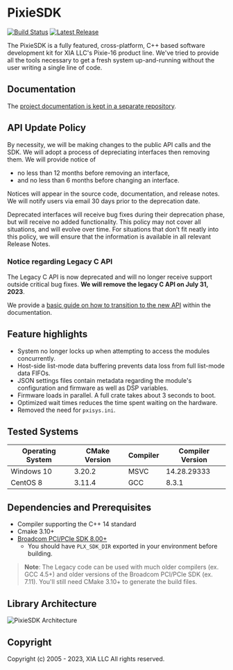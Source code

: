 # PixieSDK
[![Build Status](https://github.com/xiallc/pixie_sdk/actions/workflows/cmake.yml/badge.svg)](https://github.com/xiallc/pixie_sdk/actions)
[![Latest Release](https://img.shields.io/github/v/release/xiallc/pixie_sdk)](https://github.com/xiallc/pixie_sdk/releases/latest)

The PixieSDK is a fully featured, cross-platform, C++ based software development kit for XIA LLC's
Pixie-16 product line. We've tried to provide all the tools necessary to get a fresh system
up-and-running without the user writing a single line of code.

## Documentation
The [project documentation is kept in a separate repository](https://github.com/xiallc/pixie16-docs.git).


## API Update Policy

By necessity, we will be making changes to the public API calls and the SDK. We will adopt a process
of depreciating interfaces then removing them. We will provide notice of

* no less than 12 months before removing an interface,
* and no less than 6 months before changing an interface.

Notices will appear in the source code, documentation, and release notes. We will notify users via
email 30 days prior to the deprecation date.

Deprecated interfaces will receive bug fixes during their deprecation phase, but will receive no
added functionality. This policy may not cover all situations, and will evolve over time. For
situations that don’t fit neatly into this policy, we will ensure that the information is available
in all relevant Release Notes.

### Notice regarding Legacy C API

The Legacy C API is now deprecated and will no longer receive support outside critical bug fixes.
**We will remove the legacy C API on July 31, 2023**.

We provide a
[basic guide on how to transition to the new API](https://docs.pixie16.xia.com/md_E__projects_pixie_pixie_sdk_doc_pages_pixie16_pixiesdk_transition_guide.html)
within the documentation.

## Feature highlights

* System no longer locks up when attempting to access the modules concurrently.
* Host-side list-mode data buffering prevents data loss from full list-mode data FIFOs.
* JSON settings files contain metadata regarding the module's configuration and firmware as well as
  DSP variables.
* Firmware loads in parallel. A full crate takes about 3 seconds to boot.
* Optimized wait times reduces the time spent waiting on the hardware.
* Removed the need for `pxisys.ini`.

## Tested Systems

| Operating System | CMake Version | Compiler | Compiler Version |
|---|---|---|---|
| Windows 10 | 3.20.2 | MSVC | 14.28.29333 |
| CentOS 8 | 3.11.4 | GCC | 8.3.1 |

## Dependencies and Prerequisites

* Compiler supporting the C++ 14 standard
* Cmake 3.10+
* [Broadcom PCI/PCIe SDK 8.00+](https://github.com/xiallc/broadcom_pci_pcie_sdk)
    * You should have `PLX_SDK_DIR` exported in your environment before building.

> **Note**: The Legacy code can be used with much older compilers (ex. GCC 4.5+) and older versions
> of the Broadcom PCI/PCIe SDK (ex. 7.11). You'll still need CMake 3.10+ to generate the build files.

## Library Architecture

![PixieSDK Architecture](https://docs.pixie16.xia.com/pixiesdk-library-architecture.png "PixieSDK Architecture")

## Copyright

Copyright (c) 2005 - 2023, XIA LLC All rights reserved.